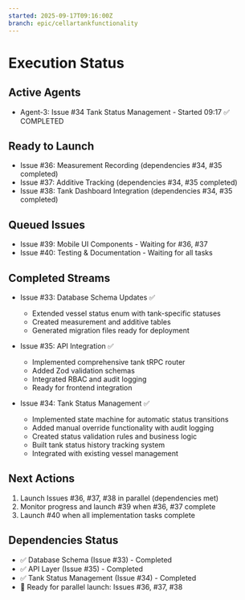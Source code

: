 ```yaml
---
started: 2025-09-17T09:16:00Z
branch: epic/cellartankfunctionality
---
```


# Execution Status

## Active Agents
- Agent-3: Issue #34 Tank Status Management - Started 09:17 ✅ COMPLETED

## Ready to Launch
- Issue #36: Measurement Recording (dependencies #34, #35 completed)
- Issue #37: Additive Tracking (dependencies #34, #35 completed)
- Issue #38: Tank Dashboard Integration (dependencies #34, #35 completed)

## Queued Issues
- Issue #39: Mobile UI Components - Waiting for #36, #37
- Issue #40: Testing & Documentation - Waiting for all tasks

## Completed Streams
- Issue #33: Database Schema Updates ✅
  - Extended vessel status enum with tank-specific statuses
  - Created measurement and additive tables
  - Generated migration files ready for deployment

- Issue #35: API Integration ✅
  - Implemented comprehensive tank tRPC router
  - Added Zod validation schemas
  - Integrated RBAC and audit logging
  - Ready for frontend integration

- Issue #34: Tank Status Management ✅
  - Implemented state machine for automatic status transitions
  - Added manual override functionality with audit logging
  - Created status validation rules and business logic
  - Built tank status history tracking system
  - Integrated with existing vessel management

## Next Actions
1. Launch Issues #36, #37, #38 in parallel (dependencies met)
2. Monitor progress and launch #39 when #36, #37 complete
3. Launch #40 when all implementation tasks complete

## Dependencies Status
- ✅ Database Schema (Issue #33) - Completed
- ✅ API Layer (Issue #35) - Completed
- ✅ Tank Status Management (Issue #34) - Completed
- 🚀 Ready for parallel launch: Issues #36, #37, #38